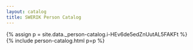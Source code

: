 ```yaml
---
layout: catalog
title: SWERIK Person Catalog
---
```

{% assign p = site.data._person-catalog.i-HEv6de5edZnUutAL5FAKFt %}
{% include person-catalog.html p=p %}

